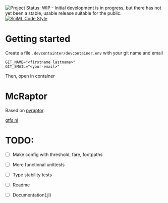 ![Project Status: WIP - Initial development is in progress, but there has not yet been a stable, usable release suitable for the public.](https://www.repostatus.org/badges/latest/wip.svg)
[![SciML Code Style](https://img.shields.io/static/v1?label=code%20style&message=SciML&color=9558b2&labelColor=389826)](https://github.com/SciML/SciMLStyle)


# Getting started
Create a file `.devcontainter/devcontainer.env` with your git name and email
```
GIT_NAME="<firstname lastname>"
GIT_EMAIL="<your-email>"
```
Then, open in container

# McRaptor
Based on [pyraptor](https://github.com/lmeulen/pyraptor).

[gtfs nl](https://gtfs.ovapi.nl/nl/)

# TODO:
- [ ] Make config with threshold, fare, footpaths
- [ ] More functional unittests
- [ ] Type stability tests
- [ ] Readme
- [ ] Documentation(.jl)

